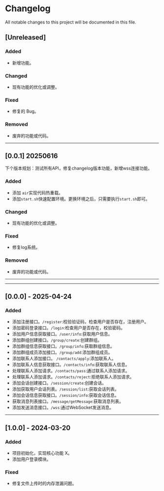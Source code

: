# Changelog

All notable changes to this project will be documented in this file.

## [Unreleased]

### Added

- 新增功能。

### Changed

- 现有功能的优化或调整。

### Fixed

- 修复的 Bug。

### Removed

- 废弃的功能或代码。

---

## [0.0.1] 20250616
下个版本规划：测试所有API，修复changelog版本功能，新增wss连接功能。

### Added

- 添加 `air`实现代码热重载。
- 添加`start.sh`快速配置环境。更换环境之后，只需要执行`start.sh`即可。

### Changed

- 现有功能的优化或调整。

### Fixed

- 修复log系统。

### Removed

- 废弃的功能或代码。

---

---

## [0.0.0] - 2025-04-24

### Added

- 添加注册接口。`/register`:校验验证码，检查用户是否存在，注册用户。
- 添加密码登录接口。`/login`:检查用户是否存在，校验密码。
- 添加用户信息获取接口。`/user/info`:获取用户信息。
- 添加群组创建接口。`/group/create`:创建群组。
- 添加群组信息获取接口。`/group/info`:获取群组信息。
- 添加群组成员添加接口。`/group/add`:添加群组成员。
- 添加联系人添加接口。 `/contacts/apply`:添加联系人。
- 添加联系人信息获取接口。`/contacts/info`:获取联系人信息。
- 处理联系人添加请求。`/contacts/pass`:通过联系人添加请求。
- 处理联系人添加请求。`/contacts/reject`:拒绝联系人添加请求。
- 添加会话创建接口。`/session/create`:创建会话。
- 添加获取用户会话列表。`/session/list`:获取会话列表。
- 添加会话信息获取接口。`/session/info`:获取会话信息。
- 获取消息列表接口。`/message/getMessage`:获取消息列表。
- 添加发送消息接口。`/wss`:通过WebSocket发送消息。

---

## [1.0.0] - 2024-03-20

### Added

- 项目初始化，实现核心功能 X。
- 添加用户登录模块。

### Fixed

- 修复文件上传时的内存泄漏问题。

